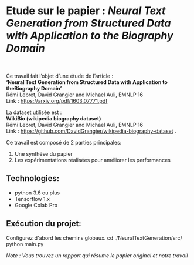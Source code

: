 <h1>Etude sur le papier : <em> Neural Text Generation from Structured Data with Application to the Biography Domain </em> </h1>

<br />

Ce travail fait l’objet d’une étude de l’article : <br />
<b>‘Neural Text Generation from Structured Data with Application to theBiography Domain’</b> <br />
Rémi Lebret, David Grangier and Michael Auli, EMNLP 16<br />
Link : <a href="https://arxiv.org/pdf/1603.07771.pdf"> https://arxiv.org/pdf/1603.07771.pdf</a> 

La dataset utilisée est : <br />
<b>WikiBio (wikipedia biography dataset)</b> <br />
Rémi Lebret, David Grangier and Michael Auli, EMNLP 16<br />
Link : <a href="https://github.com/DavidGrangier/wikipedia-biography-dataset"> https://github.com/DavidGrangier/wikipedia-biography-dataset </a>. 

Ce travail est composé de 2 parties principales:
<ol>
    <li>Une synthése du papier</li>
    <li>Les expérimentations réalisées pour améliorer les performances</li>
</ol>

<h2>Technologies:</h2>
<ul>
    <li>python 3.6 ou plus</li>
    <li>Tensorflow 1.x</li>
    <li>Google Colab Pro</li>
</ul>

<h2>Exécution du projet:</h2>
Configurez d'abord les chemins globaux.
cd ./NeuralTextGeneration/src/ <br/>
python main.py


<em> Note : Vous trouvez un rapport qui résume le papier original et notre travail</em>

